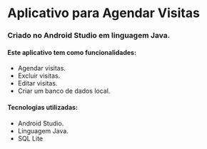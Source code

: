 # Aplicativo para Agendar Visitas
### Criado no Android Studio em linguagem Java.
#### Este aplicativo tem como funcionalidades:
- Agendar visitas.
- Excluir visitas.
- Editar visitas.
- Criar um banco de dados local.

#### Tecnologias utilizadas:
- Android Studio.
- Linguagem Java.
- SQL Lite